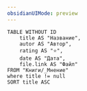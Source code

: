 ```yaml
---
obsidianUIMode: preview
---
```


```dataview
TABLE WITHOUT ID 
	title AS "Название",
	autor AS "Автор",
	rating AS "⭐",
	date AS "Дата",
	file.link AS "Файл"
FROM "Книги/_Мнение"
where title != null
SORT title ASC
```

```dataview
```

